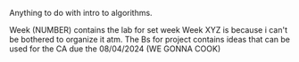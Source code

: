 Anything to do with intro to algorithms.

Week (NUMBER) contains the lab for set week
Week XYZ is because i can't be bothered to organize it atm.
The Bs for project contains ideas that can be used for the CA due the 08/04/2024 (WE GONNA COOK)
